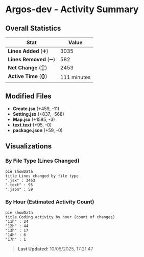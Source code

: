 # Argos-dev - Activity Summary 

## Overall Statistics

| Stat                   | Value                                                             |
| ---------------------- | ----------------------------------------------------------------- |
| **Lines Added** (➕)   | 3035                                          |
| **Lines Removed** (➖) | 582                                        |
| **Net Change** (↕)    | 2453                |
| **Active Time** (⌚)   | 111 minutes |


## Modified Files
- **Create.jsx** (+459, -11)
- **Setting.jsx** (+837, -568)
- **Map.jsx** (+1585, -3)
- **text.text** (+95, -0)
- **package.json** (+59, -0)

## Visualizations

### By File Type (Lines Changed)

```mermaid
pie showData
title Lines changed by file type
".jsx" : 3463
".text" : 95
".json" : 59
```

### By Hour (Estimated Activity Count)

```mermaid
pie showData
title Coding activity by hour (count of changes)
"11h" : 24
"12h" : 44
"13h" : 17
"14h" : 6
"17h" : 1
```


> **Last Updated:** 10/05/2025, 17:21:47
